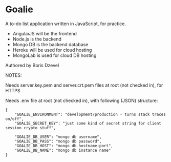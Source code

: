 Goalie
=====

A to-do list application written in JavaScript, for practice.

* AngularJS will be the frontend
* Node.js is the backend
* Mongo DB is the backend database
* Heroku will be used for cloud hosting
* MongoLab is used for cloud DB hosting

Authored by Boris Dzevel

NOTES:

Needs server.key.pem and server.crt.pem files at root (not checked in), for HTTPS

Needs .env file at root (not checked in), with following (JSON) structure:

	{
		"GOALIE_ENVIRONMENT": "development/production - turns stack traces on/off",
		"GOALIE_SECRET_KEY": "just some kind of secret string for client session crypto stuff",
	
		"GOALIE_DB_USER": "mongo db username",
		"GOALIE_DB_PASS": "mongo db password",
		"GOALIE_DB_HOST": "mongo db hostname:port",
		"GOALIE_DB_NAME": "mongo db instance name"
	}
